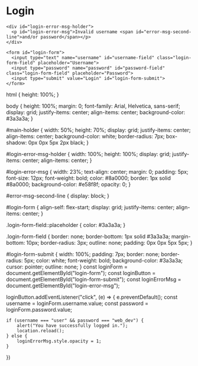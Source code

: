 <!DOCTYPE html>
<html lang="en">

<head>
  <meta charset="UTF-8">
  <meta name="viewport" content="width=device-width, initial-scale=1.0">
  <title>Login</title>
  <link rel="stylesheet" href="login-page.css">
  <script defer src="login-page.js"></script>
</head>

<body>
  <main id="main-holder">
    <h1 id="login-header">Login</h1>
    
    <div id="login-error-msg-holder">
      <p id="login-error-msg">Invalid username <span id="error-msg-second-line">and/or password</span></p>
    </div>
    
    <form id="login-form">
      <input type="text" name="username" id="username-field" class="login-form-field" placeholder="Username">
      <input type="password" name="password" id="password-field" class="login-form-field" placeholder="Password">
      <input type="submit" value="Login" id="login-form-submit">
    </form>
  
  </main>
</body>

</html>html {
  height: 100%;
}

body {
  height: 100%;
  margin: 0;
  font-family: Arial, Helvetica, sans-serif;
  display: grid;
  justify-items: center;
  align-items: center;
  background-color: #3a3a3a;
}

#main-holder {
  width: 50%;
  height: 70%;
  display: grid;
  justify-items: center;
  align-items: center;
  background-color: white;
  border-radius: 7px;
  box-shadow: 0px 0px 5px 2px black;
}

#login-error-msg-holder {
  width: 100%;
  height: 100%;
  display: grid;
  justify-items: center;
  align-items: center;
}

#login-error-msg {
  width: 23%;
  text-align: center;
  margin: 0;
  padding: 5px;
  font-size: 12px;
  font-weight: bold;
  color: #8a0000;
  border: 1px solid #8a0000;
  background-color: #e58f8f;
  opacity: 0;
}

#error-msg-second-line {
  display: block;
}

#login-form {
  align-self: flex-start;
  display: grid;
  justify-items: center;
  align-items: center;
}

.login-form-field::placeholder {
  color: #3a3a3a;
}

.login-form-field {
  border: none;
  border-bottom: 1px solid #3a3a3a;
  margin-bottom: 10px;
  border-radius: 3px;
  outline: none;
  padding: 0px 0px 5px 5px;
}

#login-form-submit {
  width: 100%;
  padding: 7px;
  border: none;
  border-radius: 5px;
  color: white;
  font-weight: bold;
  background-color: #3a3a3a;
  cursor: pointer;
  outline: none;
}
const loginForm = document.getElementById("login-form");
const loginButton = document.getElementById("login-form-submit");
const loginErrorMsg = document.getElementById("login-error-msg");

loginButton.addEventListener("click", (e) => {
    e.preventDefault();
    const username = loginForm.username.value;
    const password = loginForm.password.value;

    if (username === "user" && password === "web_dev") {
        alert("You have successfully logged in.");
        location.reload();
    } else {
        loginErrorMsg.style.opacity = 1;
    }
})
